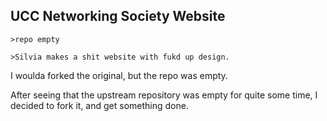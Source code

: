 ## UCC Networking Society Website

`>repo empty`

`>Silvia makes a shit website with fukd up design.`

I woulda forked the original, but the repo was empty.

After seeing that the upstream repository was empty for quite some time, I decided to fork it, and get something done.
